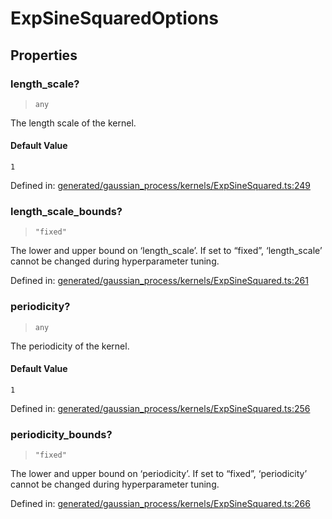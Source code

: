 # ExpSineSquaredOptions

## Properties

### length\_scale?

> `any`

The length scale of the kernel.

#### Default Value

`1`

Defined in:  [generated/gaussian\_process/kernels/ExpSineSquared.ts:249](https://github.com/transitive-bullshit/scikit-learn-ts/blob/92ab806/packages/sklearn/src/generated/gaussian_process/kernels/ExpSineSquared.ts#L249)

### length\_scale\_bounds?

> `"fixed"`

The lower and upper bound on ‘length\_scale’. If set to “fixed”, ‘length\_scale’ cannot be changed during hyperparameter tuning.

Defined in:  [generated/gaussian\_process/kernels/ExpSineSquared.ts:261](https://github.com/transitive-bullshit/scikit-learn-ts/blob/92ab806/packages/sklearn/src/generated/gaussian_process/kernels/ExpSineSquared.ts#L261)

### periodicity?

> `any`

The periodicity of the kernel.

#### Default Value

`1`

Defined in:  [generated/gaussian\_process/kernels/ExpSineSquared.ts:256](https://github.com/transitive-bullshit/scikit-learn-ts/blob/92ab806/packages/sklearn/src/generated/gaussian_process/kernels/ExpSineSquared.ts#L256)

### periodicity\_bounds?

> `"fixed"`

The lower and upper bound on ‘periodicity’. If set to “fixed”, ‘periodicity’ cannot be changed during hyperparameter tuning.

Defined in:  [generated/gaussian\_process/kernels/ExpSineSquared.ts:266](https://github.com/transitive-bullshit/scikit-learn-ts/blob/92ab806/packages/sklearn/src/generated/gaussian_process/kernels/ExpSineSquared.ts#L266)
